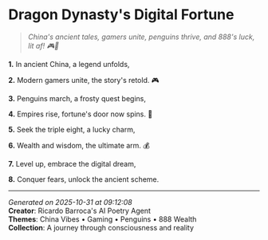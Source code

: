 # Dragon Dynasty's Digital Fortune

> *China's ancient tales, gamers unite, penguins thrive, and 888's luck, lit af! 🎮🐧*

**1.** In ancient China, a legend unfolds,


**2.** Modern gamers unite, the story's retold. 🎮


**3.** Penguins march, a frosty quest begins,


**4.** Empires rise, fortune's door now spins. 🐧


**5.** Seek the triple eight, a lucky charm,


**6.** Wealth and wisdom, the ultimate arm. 💰


**7.** Level up, embrace the digital dream,


**8.** Conquer fears, unlock the ancient scheme.



---

*Generated on 2025-10-31 at 09:12:08*  
**Creator**: Ricardo Barroca's AI Poetry Agent  
**Themes**: China Vibes • Gaming • Penguins • 888 Wealth  
**Collection**: A journey through consciousness and reality